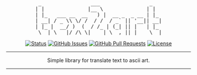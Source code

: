 <div align="center"><pre>
 _                ___                _   
| |              |__ \              | |  
| |_   ___ __  __   ) |  __ _  _ __ | |_ 
| __| / _ \\ \/ /  / /  / _` || '__|| __|
| |_ |  __/ )  (  / /_ | (_| || |   | |_ 
 \__| \___|/_/\_\|____| \__,_||_|    \__|
</pre></div>

<div align="center">

[![Status](https://img.shields.io/badge/status-active-success.svg)](https://github.com/follow39/text2art)
[![GitHub Issues](https://img.shields.io/github/issues/follow39/text2art.svg)](https://github.com/follow39/text2art/issues)
[![GitHub Pull Requests](https://img.shields.io/github/issues-pr/follow39/text2art.svg)](https://github.com/follow39/text2art/pulls)
[![License](https://img.shields.io/badge/license-MIT-blue.svg)](/LICENSE)

</div>

---

<p align="center"> Simple library for translate text to ascii art.
    <br> 
</p>

---

